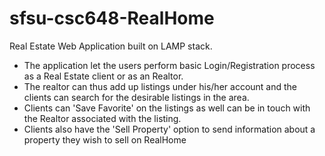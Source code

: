 # sfsu-csc648-RealHome
Real Estate Web Application built on LAMP stack. 
- The application let the users perform basic Login/Registration process as a Real Estate client or as an Realtor. 
- The realtor can thus add up listings under his/her account and the clients can search for the desirable listings in the area.
- Clients can 'Save Favorite' on the listings as well can be in touch with the Realtor associated with the listing. 
- Clients also have the 'Sell Property' option to send information about a property they wish to sell on RealHome
